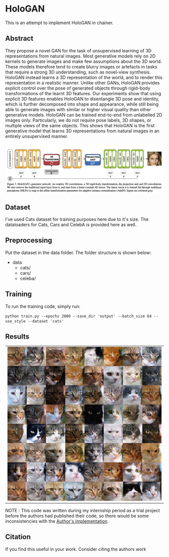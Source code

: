 # HoloGAN

This is an attempt to implement HoloGAN in chainer.

## Abstract

They propose a novel GAN for the task of unsupervised learning of 3D representations from natural images. Most generative models rely on 2D kernels to generate images and make few assumptions about the 3D world. These models therefore tend to create blurry images or artefacts in tasks that require a strong 3D understanding, such as novel-view synthesis. HoloGAN instead learns a 3D representation of the world, and to render this representation in a realistic manner. Unlike other GANs, HoloGAN provides explicit control over the pose of generated objects through rigid-body transformations of the learnt 3D features. Our experiments show that using explicit 3D features enables HoloGAN to disentangle 3D pose and identity, which is further decomposed into shape and appearance, while still being able to generate images with similar or higher visual quality than other generative models. HoloGAN can be trained end-to-end from unlabelled 2D images only. Particularly, we do not require pose labels, 3D shapes, or multiple views of the same objects. This shows that HoloGAN is the first generative model that learns 3D representations from natural images in an entirely unsupervised manner.

![model](images/model.png)
## Dataset

I've used Cats dataset for training purposes here due to it's size.
The dataloaders for Cats, Cars and CelebA is provided here as well.

## Preprocessing

Put the dataset in the data folder.
The folder structure is shown below:

- data 
  - cats/
  - cars/
  - celeba/

## Training

To run the training code, simply run:

```highlight bash
python train.py --epochs 2000 --save_dir 'output' --batch_size 64 --use_style --dataset 'cats' 
```

## Results

<p><table>
  <tr valign="top">
    <td width="100%"><img src="images/cats.gif" alt="cats" /></td>
  </tr>
</table></p>


NOTE : This code was written during my internship period as a trial project before the authors had published their code, so there would be some inconsistencies with the [Author's implementation](https://github.com/thunguyenphuoc/HoloGAN).

## Citation

If you find this useful in your work. Consider citing the authors work
